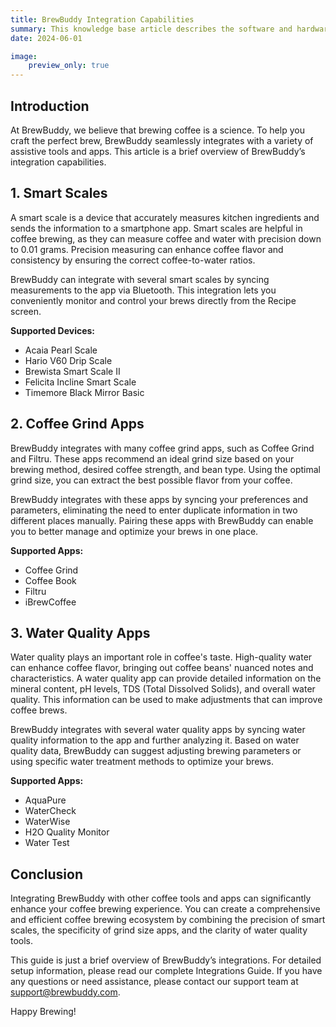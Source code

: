 ```yaml
---
title: BrewBuddy Integration Capabilities
summary: This knowledge base article describes the software and hardware integrations for the fictional BrewBuddy app. 
date: 2024-06-01

image:
    preview_only: true
---
```


## Introduction

At BrewBuddy, we believe that brewing coffee is a science. To help you craft the perfect brew, BrewBuddy seamlessly integrates with a variety of assistive tools and apps. This article is a brief overview of BrewBuddy’s integration capabilities.

## 1. Smart Scales

A smart scale is a device that accurately measures kitchen ingredients and sends the information to a smartphone app. Smart scales are helpful in coffee brewing, as they can measure coffee and water with precision down to 0.01 grams. Precision measuring can enhance coffee flavor and consistency by ensuring the correct coffee-to-water ratios. 

BrewBuddy can integrate with several smart scales by syncing measurements to the app via Bluetooth. This integration lets you conveniently monitor and control your brews directly from the Recipe screen. 

**Supported Devices:**

- Acaia Pearl Scale
- Hario V60 Drip Scale
- Brewista Smart Scale II
- Felicita Incline Smart Scale
- Timemore Black Mirror Basic

## 2. Coffee Grind Apps

BrewBuddy integrates with many coffee grind apps, such as Coffee Grind and Filtru. These apps recommend an ideal grind size based on your brewing method, desired coffee strength, and bean type. Using the optimal grind size, you can extract the best possible flavor from your coffee.

BrewBuddy integrates with these apps by syncing your preferences and parameters, eliminating the need to enter duplicate information in two different places manually. Pairing these apps with BrewBuddy can enable you to better manage and optimize your brews in one place.

**Supported Apps:**
- Coffee Grind
- Coffee Book
- Filtru
- iBrewCoffee

## 3. Water Quality Apps

Water quality plays an important role in coffee's taste. High-quality water can enhance coffee flavor, bringing out coffee beans' nuanced notes and characteristics. A water quality app can provide detailed information on the mineral content, pH levels, TDS (Total Dissolved Solids), and overall water quality. This information can be used to make adjustments that can improve coffee brews. 

BrewBuddy integrates with several water quality apps by syncing water quality information to the app and further analyzing it. Based on water quality data, BrewBuddy can suggest adjusting brewing parameters or using specific water treatment methods to optimize your brews. 

**Supported Apps:**
- AquaPure
- WaterCheck
- WaterWise
- H2O Quality Monitor
- Water Test

## Conclusion

Integrating BrewBuddy with other coffee tools and apps can significantly enhance your coffee brewing experience. You can create a comprehensive and efficient coffee brewing ecosystem by combining the precision of smart scales, the specificity of grind size apps, and the clarity of water quality tools.

This guide is just a brief overview of BrewBuddy’s integrations. For detailed setup information, please read our complete Integrations Guide. If you have any questions or need assistance, please contact our support team at support@brewbuddy.com. 

Happy Brewing!


